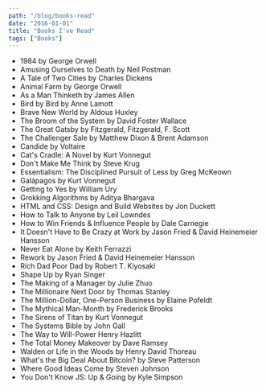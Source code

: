 ```yaml
---
path: "/blog/books-read"
date: "2016-01-01"
title: "Books I've Read"
tags: ["Books"]
---
```


- 1984 by George Orwell
- Amusing Ourselves to Death by Neil Postman
- A Tale of Two Cities by Charles Dickens
- Animal Farm by George Orwell
- As a Man Thinketh by James Allen
- Bird by Bird by Anne Lamott
- Brave New World by Aldous Huxley
- The Broom of the System by David Foster Wallace
- The Great Gatsby by Fitzgerald, Fitzgerald, F. Scott
- The Challenger Sale by Matthew Dixon & Brent Adamson
- Candide by Voltaire
- Cat's Cradle: A Novel by Kurt Vonnegut
- Don't Make Me Think by Steve Krug
- Essentialism: The Disciplined Pursuit of Less by Greg McKeown
- Galápagos by Kurt Vonnegut
- Getting to Yes by William Ury
- Grokking Algorithms by Aditya Bhargava
- HTML and CSS: Design and Build Websites by Jon Duckett
- How to Talk to Anyone by Leil Lowndes
- How to Win Friends & Influence People by Dale Carnegie
- It Doesn't Have to Be Crazy at Work by Jason Fried & David Heinemeier Hansson
- Never Eat Alone by Keith Ferrazzi
- Rework by Jason Fried & David Heinemeier Hansson
- Rich Dad Poor Dad by Robert T. Kiyosaki
- Shape Up by Ryan Singer
- The Making of a Manager by Julie Zhuo
- The Millionaire Next Door by Thomas Stanley
- The Million-Dollar, One-Person Business by Elaine Pofeldt
- The Mythical Man-Month by Frederick Brooks
- The Sirens of Titan by Kurt Vonnegut
- The Systems Bible by John Gall
- The Way to Will-Power Henry Hazlitt
- The Total Money Makeover by Dave Ramsey
- Walden or Life in the Woods by Henry David Thoreau
- What's the Big Deal About Bitcoin? by Steve Patterson
- Where Good Ideas Come by Steven Johnson
- You Don't Know JS: Up & Going by Kyle Simpson
